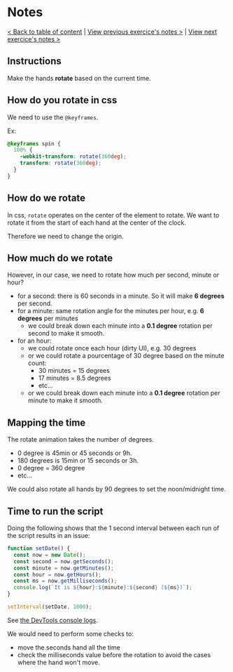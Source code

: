# Notes

[< Back to table of content](../../README.md) |
[View previous exercice's notes >](../01-JavaScript.Drum.Kit/Notes.md) |
[View next exercice's notes >](../03-CSS.Variables/Notes.md)

## Instructions

Make the hands **rotate** based on the current time.

## How do you rotate in css

We need to use the `@keyframes`.

Ex:

```css
@keyframes spin {
  100% {
    -webkit-transform: rotate(360deg);
    transform: rotate(360deg);
  }
}
```

## How do we rotate

In css, `rotate` operates on the center of the element to rotate.
We want to rotate it from the start of each hand at the center of the clock.

Therefore we need to change the origin.

## How much do we rotate

However, in our case, we need to rotate how much per second, minute or hour?

- for a second: there is 60 seconds in a minute. So it will make **6 degrees** per second.
- for a minute: same rotation angle for the minutes per hour, e.g. **6 degrees** per minutes
  - we could break down each minute into a **0.1 degree** rotation per second to make it smooth.
- for an hour:
  - we could rotate once each hour (dirty UI), e.g. 30 degrees
  - or we could rotate a pourcentage of 30 degree based on the minute count:
    - 30 minutes = 15 degrees
    - 17 minutes = 8.5 degrees
    - etc...
  - or we could break down each minute into a **0.1 degree** rotation per minute to make it smooth.

## Mapping the time

The rotate animation takes the number of degrees.

- 0 degree is 45min or 45 seconds or 9h.
- 180 degrees is 15min or 15 seconds or 3h.
- 0 degree = 360 degree
- etc...

We could also rotate all hands by 90 degrees to set the noon/midnight time.

## Time to run the script

Doing the following shows that the 1 second interval between each run of the script results in an issue:

```js
function setDate() {
  const now = new Date();
  const second = now.getSeconds();
  const minute = now.getMinutes();
  const hour = now.getHours();
  const ms = now.getMilliseconds();
  console.log(`It is ${hour}:${minute}:${second} (${ms})`);
}

setInterval(setDate, 1000);
```

See [the DevTools console logs](DevTools.logs.md).

We would need to perform some checks to:

- move the seconds hand all the time
- check the milliseconds value before the rotation to avoid the cases where the hand won't move.
